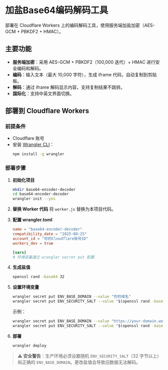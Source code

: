 # 加盐Base64编码解码工具

部署在 Cloudflare Workers 上的编码解码工具，使用服务端加盐加密（AES-GCM + PBKDF2 + HMAC）。

## 主要功能

- **服务端加密**：采用 AES-GCM + PBKDF2（100,000 迭代）+ HMAC 进行安全编码和解码。
- **编码**：输入文本（最大 10,000 字符），生成 iframe 代码，自动复制到剪贴板。
- **解码**：通过 iframe 解码显示内容，支持复制结果不跳转。
- **国际化**：支持中英文界面切换。

## 部署到 Cloudflare Workers

### 前提条件
- Cloudflare 账号
- 安装 [Wrangler CLI](https://developers.cloudflare.com/workers/wrangler/install-and-update/)：
  ```bash
  npm install -g wrangler
  ```

### 部署步骤

1. **初始化项目**
   ```bash
   mkdir base64-encoder-decoder
   cd base64-encoder-decoder
   wrangler init --yes
   ```

2. **替换 Worker 代码**
   将 `worker.js` 替换为本项目代码。

3. **配置 wrangler.toml**
   ```toml
   name = "base64-encoder-decoder"
   compatibility_date = "2025-08-25"
   account_id = "你的Cloudflare账号ID"
   workers_dev = true

   [vars]
   # 环境变量通过 wrangler secret put 配置
   ```

4. **生成盐值**
   ```bash
   openssl rand -base64 32
   ```

5. **设置环境变量**
   ```bash
   wrangler secret put ENV_BASE_DOMAIN --value "你的域名"
   wrangler secret put ENV_SECURITY_SALT --value "$(openssl rand -base64 32)"
   ```
   示例：
   ```bash
   wrangler secret put ENV_BASE_DOMAIN --value "https://your-domain.workers.dev"
   wrangler secret put ENV_SECURITY_SALT --value "$(openssl rand -base64 32)"
   ```

6. **部署**
   ```bash
   wrangler deploy
   ```

> **⚠️ 安全警告**：生产环境必须设置随机 `ENV_SECURITY_SALT`（32 字节以上）和正确的 `ENV_BASE_DOMAIN`。更改盐值会导致旧数据无法解码。